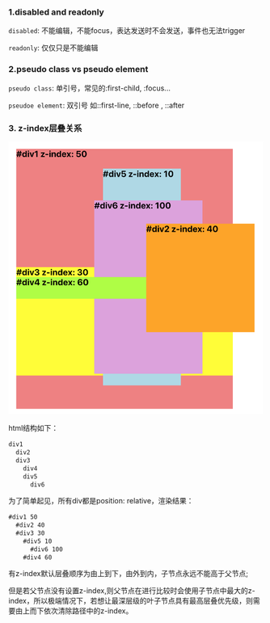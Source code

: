 ### 1.disabled and readonly

`disabled`: 不能编辑，不能focus，表达发送时不会发送，事件也无法trigger

`readonly`: 仅仅只是不能编辑

### 2.pseudo class vs pseudo element

`pseudo class`: 单引号，常见的:first-child, :focus...

`pseudoe element`: 双引号 如::first-line, ::before , ::after

### 3. z-index层叠关系

![](/images/css/6.png)

html结构如下：

```
div1
  div2 
  div3
    div4
    div5
      div6  
```

为了简单起见，所有div都是position: relative，渲染结果：

```
#div1 50
  #div2 40
  #div3 30
    #div5 10
      #div6 100
    #div4 60
```

有z-index默认层叠顺序为由上到下，由外到内，子节点永远不能高于父节点;

但是若父节点没有设置z-index,则父节点在进行比较时会使用子节点中最大的z-index，所以极端情况下，若想让最深层级的叶子节点具有最高层叠优先级，则需要由上而下依次清除路径中的z-index。

